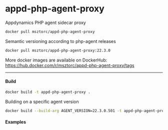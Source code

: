 # appd-php-agent-proxy
Appdynamics PHP agent sidecar proxy


```bash
docker pull msztorc/appd-php-agent-proxy
```

Semantic versioning according to php-agent releases
```bash
docker pull msztorc/appd-php-agent-proxy:22.3.0
```
More docker images are available on DockerHub: https://hub.docker.com/r/msztorc/appd-php-agent-proxy/tags

---

#### Build

```bash
docker build -t appd-php-agent-proxy .
```

Building on a specific agent version

```bash
docker build --build-arg AGENT_VERSION=22.3.0.501 -t appd-php-agent-proxy .
```

#### Examples
